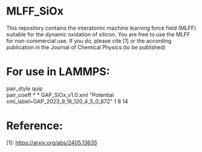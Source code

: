 # MLFF_SiOx
This repository contains the interatomic machine learning force field (MLFF) suitable for the dynamic oxidation of silicon. You are free to use the MLFF for non-commercial use. If you do, please cite [1] or the according publication in the Journal of Chemical Physics (to be published)

# For use in LAMMPS:
pair_style	quip <br>
pair_coeff	* * GAP_SiOx_v1.0.xml "Potential xml_label=GAP_2023_9_18_120_4_5_0_872" 1 8 14


# Reference:
\[1\]: https://arxiv.org/abs/2405.13635
